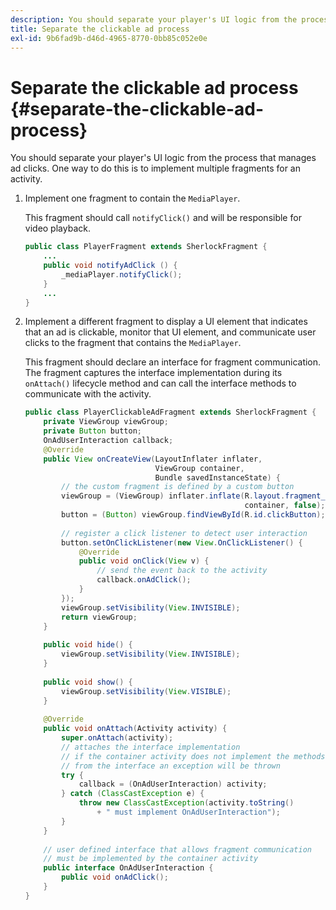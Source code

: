 ```yaml
---
description: You should separate your player's UI logic from the process that manages ad clicks. One way to do this is to implement multiple fragments for an activity.
title: Separate the clickable ad process
exl-id: 9b6fad9b-d46d-4965-8770-0bb85c052e0e
---
```

# Separate the clickable ad process {#separate-the-clickable-ad-process}

You should separate your player's UI logic from the process that manages ad clicks. One way to do this is to implement multiple fragments for an activity.

1. Implement one fragment to contain the `MediaPlayer`.

   This fragment should call `notifyClick()` and will be responsible for video playback. 

   ```java
   public class PlayerFragment extends SherlockFragment { 
       ... 
       public void notifyAdClick () { 
           _mediaPlayer.notifyClick(); 
       } 
       ... 
   } 
   
   ```

1. Implement a different fragment to display a UI element that indicates that an ad is clickable, monitor that UI element, and communicate user clicks to the fragment that contains the `MediaPlayer`.

   This fragment should declare an interface for fragment communication. The fragment captures the interface implementation during its `onAttach()` lifecycle method and can call the interface methods to communicate with the activity.

   ```java
   public class PlayerClickableAdFragment extends SherlockFragment { 
       private ViewGroup viewGroup; 
       private Button button; 
       OnAdUserInteraction callback; 
       @Override 
       public View onCreateView(LayoutInflater inflater,  
                                ViewGroup container,  
                                Bundle savedInstanceState) { 
           // the custom fragment is defined by a custom button 
           viewGroup = (ViewGroup) inflater.inflate(R.layout.fragment_player_clickable_ad,  
                                                    container, false); 
           button = (Button) viewGroup.findViewById(R.id.clickButton); 
    
           // register a click listener to detect user interaction 
           button.setOnClickListener(new View.OnClickListener() { 
               @Override 
               public void onClick(View v) { 
                   // send the event back to the activity 
                   callback.onAdClick(); 
               } 
           }); 
           viewGroup.setVisibility(View.INVISIBLE); 
           return viewGroup; 
       } 
    
       public void hide() { 
           viewGroup.setVisibility(View.INVISIBLE); 
       } 
    
       public void show() { 
           viewGroup.setVisibility(View.VISIBLE);     
       } 
    
       @Override 
       public void onAttach(Activity activity) { 
           super.onAttach(activity); 
           // attaches the interface implementation 
           // if the container activity does not implement the methods  
           // from the interface an exception will be thrown 
           try { 
               callback = (OnAdUserInteraction) activity; 
           } catch (ClassCastException e) { 
               throw new ClassCastException(activity.toString() 
                   + " must implement OnAdUserInteraction"); 
           }     
       } 
    
       // user defined interface that allows fragment communication 
       // must be implemented by the container activity 
       public interface OnAdUserInteraction { 
           public void onAdClick(); 
       } 
   } 
   
   ```
